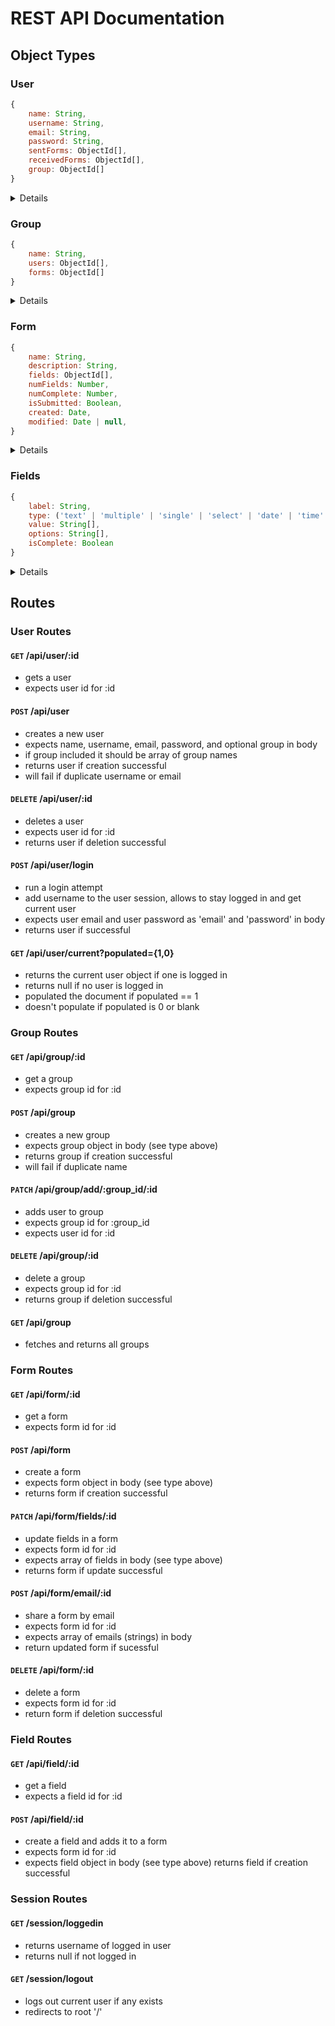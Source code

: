 # REST API Documentation
## Object Types
### User
```javascript
{
    name: String,
    username: String,
    email: String,
    password: String,
    sentForms: ObjectId[],
    receivedForms: ObjectId[],
    group: ObjectId[]
}
```
<details>
<summary>Details</summary><br>
For creation only username, email, and password are needed, everything else is optional.
</details>

### Group
```js
{
    name: String,
    users: ObjectId[],
    forms: ObjectId[]
}
```
<details>
<summary>Details</summary><br>
For creation only a name needs to be sent, everything else is optional.
</details>

### Form
```js
{
    name: String,
    description: String,
    fields: ObjectId[],
    numFields: Number,
    numComplete: Number,
    isSubmitted: Boolean,
    created: Date,
    modified: Date | null,
}
```
<details>
<summary>Details</summary><br>
For creation only a name needs to be sent, everything else is optional.
</details>

### Fields
```js
{
    label: String,
    type: ('text' | 'multiple' | 'single' | 'select' | 'date' | 'time' | 'date-range' | 'time-range' | 'number' | 'address'),
    value: String[],
    options: String[],
    isComplete: Boolean
}
```
<details>
<summary>Details</summary><br>
For creation only label and type are needed, everything else is optional.
</details>

## Routes
### User Routes
#### `GET` /api/user/:id
* gets a user
* expects user id for :id
#### `POST` /api/user
* creates a new user
* expects name, username, email, password, and optional group in body
* if group included it should be array of group names
* returns user if creation successful
* will fail if duplicate username or email
#### `DELETE` /api/user/:id
* deletes a user
* expects user id for :id
* returns user if deletion successful
#### `POST` /api/user/login
* run a login attempt
* add username to the user session, allows to stay logged in and get current user
* expects user email and user password as 'email' and 'password' in body
* returns user if successful
#### `GET` /api/user/current?populated={1,0}
* returns the current user object if one is logged in
* returns null if no user is logged in
* populated the document if populated == 1
* doesn't populate if populated is 0 or blank

### Group Routes
#### `GET` /api/group/:id
* get a group
* expects group id for :id
#### `POST` /api/group
* creates a new group
* expects group object in body (see type above)
* returns group if creation successful
* will fail if duplicate name
#### `PATCH` /api/group/add/:group_id/:id
* adds user to group
* expects group id for :group_id
* expects user id for :id
#### `DELETE` /api/group/:id
* delete a group
* expects group id for :id
* returns group if deletion successful
#### `GET` /api/group
* fetches and returns all groups

### Form Routes
#### `GET` /api/form/:id
* get a form
* expects form id for :id
#### `POST` /api/form
* create a form
* expects form object in body (see type above)
* returns form if creation successful
#### `PATCH` /api/form/fields/:id
* update fields in a form
* expects form id for :id
* expects array of fields in body (see type above)
* returns form if update successful
#### `POST` /api/form/email/:id
* share a form by email
* expects form id for :id
* expects array of emails (strings) in body
* return updated form if sucessful
#### `DELETE` /api/form/:id
* delete a form
* expects form id for :id
* return form if deletion successful

### Field Routes
#### `GET` /api/field/:id
* get a field
* expects a field id for :id
#### `POST` /api/field/:id
* create a field and adds it to a form
* expects form id for :id
* expects field object in body (see type above)
returns field if creation successful

### Session Routes
#### `GET` /session/loggedin
* returns username of logged in user
* returns null if not logged in

#### `GET` /session/logout
* logs out current user if any exists
* redirects to root '/'